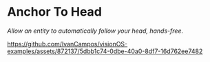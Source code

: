 # Anchor To Head

_Allow an entity to automatically follow your head, hands-free._

https://github.com/IvanCampos/visionOS-examples/assets/872137/5dbb1c74-0dbe-40a0-8df7-16d762ee7482
